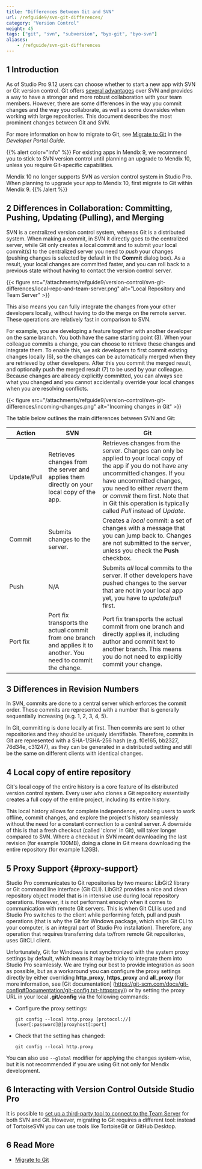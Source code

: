 ```yaml
---
title: "Differences Between Git and SVN"
url: /refguide9/svn-git-differences/
category: "Version Control"
weight: 45
tags: ["git", "svn", "subversion", "byo-git", "byo-svn"]
aliases:
    - /refguide/svn-git-differences	
---
```



## 1 Introduction

As of Studio Pro 9.12 users can choose whether to start a new app with SVN or Git version control. Git offers [several advantages](/refguide9/version-control-faq/#git-advantages) over SVN and provides a way to have a stronger and more robust collaboration with your team members. However, there are some differences in the way you commit changes and the way you collaborate, as well as some downsides when working with large repositories. This document describes the most prominent changes between Git and SVN.

For more information on how to migrate to Git, see [Migrate to Git](/developerportal/general/migrate-to-git/) in the *Developer Portal Guide*.

{{% alert color="info" %}}
For existing apps in Mendix 9, we recommend you to stick to SVN version control until planning an upgrade to Mendix 10, unless you require Git-specific capabilities.

Mendix 10 no longer supports SVN as version control system in Studio Pro. When planning to upgrade your app to Mendix 10, first migrate to Git within Mendix 9.
{{% /alert %}}

## 2 Differences in Collaboration: Committing, Pushing, Updating (Pulling), and Merging 

SVN is a centralized version control system, whereas Git is a distributed system. When making a commit, in SVN it directly goes to the centralized server, while Git only creates a local commit and to submit your local commit(s) to the centralized server you need to *push* your changes (pushing changes is selected by default in the **Commit** dialog box). As a result, your local changes are committed faster, and you can roll back to a previous state without having to contact the version control server.

{{< figure src="/attachments/refguide9/version-control/svn-git-differences/local-repo-and-team-server.png" alt="Local Repository and Team Server" >}}

This also means you can fully integrate the changes from your other developers locally, without having to do the merge on the remote server. These operations are relatively fast in comparison to SVN.

For example, you are developing a feature together with another developer on the same branch. You both have the same starting point (3). When your colleague commits a change, you can choose to retrieve these changes and integrate them. To enable this, we ask developers to first commit existing changes locally (6), so the changes can be automatically merged when they are retrieved by other developers. After this you commit the merged result, and optionally push the merged result (7) to be used by your colleague. Because changes are already explicitly committed, you can always see what you changed and you cannot accidentally override your local changes when you are resolving conflicts.

{{< figure src="/attachments/refguide9/version-control/svn-git-differences/incoming-changes.png" alt="Incoming changes in Git" >}}

The table below outlines the main differences between SVN and Git:

| Action      | SVN                                                          | Git                                                          |
| ----------- | ------------------------------------------------------------ | ------------------------------------------------------------ |
| Update/Pull | Retrieves changes from the server and applies them directly on your local copy of the app. | Retrieves changes from the server. Changes can only be applied to your local copy of the app if you do not have any uncommitted changes. If you have uncommitted changes, you need to either *revert* them or *commit* them first. Note that in Git this operation is typically called *Pull* instead of *Update*. |
| Commit      | Submits changes to the server.                               | Creates a *local* commit: a set of changes with a message that you can jump back to. Changes are not submitted to the server, unless you check the **Push** checkbox. |
| Push        | N/A                                                          | Submits *all* local commits to the server. If other developers have pushed changes to the server that are not in your local app yet, you have to *update*/*pull* first. |
| Port fix    | Port fix transports the actual commit from one branch and applies it to another. You need to commit the change. | Port fix transports the actual commit from one branch and directly applies it, including author and commit text to another branch. This means you do not need to explicitly commit your change. |

## 3 Differences in Revision Numbers

In SVN, commits are done to a central server which enforces the commit order. These commits are represented with a number that is generally sequentially increasing (e.g. 1, 2, 3, 4, 5).

In Git, committing is done locally at first. Then commits are sent to other repositories and they should be uniquely identifiable. Therefore, commits in Git are represented with a SHA-1/SHA-256 hash (e.g. f0e165, bb2327, 76d34e, c31247), as they can be generated in a distributed setting and still be the same on different clients with identical changes.

## 4 Local copy of entire repository

Git's local copy of the entire history is a core feature of its distributed version control system. Every user who clones a Git repository essentially creates a full copy of the entire project, including its entire history. 

This local history allows for complete independence, enabling users to work offline, commit changes, and explore the project's history seamlessly without the need for a constant connection to a central server. A downside of this is that a fresh checkout (called 'clone' in Git), will taker longer compared to SVN. Where a checkout in SVN meant downloading the last revision (for example 100MB), doing a clone in Git means downloading the entire repository (for example 1.2GB). 

## 5 Proxy Support {#proxy-support}

Studio Pro communicates to Git repositories by two means: LibGit2 library or Git command line interface (Git CLI). LibGit2 provides a nice and clean repository object model that is in intensive use during local repository operations. However, it is not performant enough when it comes to communication with remote Git servers. This is when Git CLI is used and Studio Pro switches to the client while performing fetch, pull and push operations (that is why the Git for Windows package, which ships Git CLI to your computer, is an integral part of Studio Pro installation). Therefore, any operation that requires transferring data to/from remote Git repositories, uses GitCLI client.

Unfortunately, Git for Windows is not synchronized with the system proxy settings by default, which means it may be tricky to integrate them into Studio Pro seamlessly. We are trying our best to provide integration as soon as possible, but as a workaround you can configure the proxy settings directly by either overriding **http_proxy**, **https_proxy** and **all_proxy** (for more information, see [Git documentation] (https://git-scm.com/docs/git-config#Documentation/git-config.txt-httpproxy)) or by setting the proxy URL in your local **.git/config** via the following commands:

* Configure the proxy settings:

    `git config --local http.proxy [protocol://][user[:password]@]proxyhost[:port]`
* Check that the setting has changed:

    `git config --local http.proxy`

You can also use `--global` modifier for applying the changes system-wise, but it is not recommended if you are using Git not only for Mendix development.

## 6 Interacting with Version Control Outside Studio Pro

It is possible to [set up a third-party tool to connect to the Team Server](/refguide9/version-control-faq/#third-party-tools) for both SVN and Git. However, migrating to Git requires a different tool: instead of TortoiseSVN you can use tools like TortoiseGit or GitHub Desktop.

## 6 Read More

* [Migrate to Git](/developerportal/general/migrate-to-git/)

